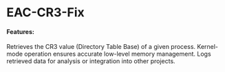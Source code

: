 # EAC-CR3-Fix

#### Features:
Retrieves the CR3 value (Directory Table Base) of a given process.
Kernel-mode operation ensures accurate low-level memory management.
Logs retrieved data for analysis or integration into other projects.
